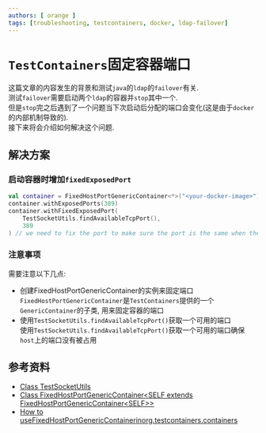 ```yaml
---
authors: [ orange ]
tags: [troubleshooting, testcontainers, docker, ldap-failover]
---
```


# `TestContainers`固定容器端口

这篇文章的内容发生的背景和测试`java`的`ldap`的`failover`有关.<br/>
测试`failover`需要启动两个`ldap`的容器并`stop`其中一个. <br/>
但是`stop`完之后遇到了一个问题当下次启动后分配的端口会变化(这是由于`docker`的内部机制导致的).<br/>
接下来将会介绍如何解决这个问题.
<!--truncate-->

## 解决方案

### 启动容器时增加`fixedExposedPort`

```kotlin
val container = FixedHostPortGenericContainer<*>("<your-docker-image>")
container.withExposedPorts(389)
container.withFixedExposedPort(
	TestSocketUtils.findAvailableTcpPort(),
	389
) // we need to fix the port to make sure the port is the same when the container is restarted
```

### 注意事项

需要注意以下几点:

- 创建FixedHostPortGenericContainer的实例来固定端口
  <br/>`FixedHostPortGenericContainer`是`TestContainers`提供的一个`GenericContainer`的子类, 用来固定容器的端口
- 使用`TestSocketUtils.findAvailableTcpPort()`获取一个可用的端口
  <br/>使用`TestSocketUtils.findAvailableTcpPort()`获取一个可用的端口确保`host`上的端口没有被占用

## 参考资料

- [Class TestSocketUtils](https://docs.spring.io/spring-framework/docs/current/javadoc-api/org/springframework/test/util/TestSocketUtils.html)
- [Class FixedHostPortGenericContainer\<SELF extends FixedHostPortGenericContainer\<SELF\>\>](https://javadoc.io/static/org.testcontainers/testcontainers/1.15.1/org/testcontainers/containers/FixedHostPortGenericContainer.html)
- [How to useFixedHostPortGenericContainerinorg.testcontainers.containers](https://www.tabnine.com/code/java/classes/org.testcontainers.containers.FixedHostPortGenericContainer)